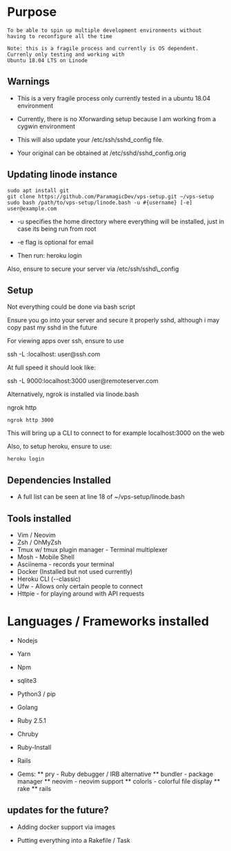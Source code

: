 # Purpose
    To be able to spin up multiple development environments without
    having to reconfigure all the time
     
    Note: this is a fragile process and currently is OS dependent. Currenly only testing and working with
    Ubuntu 18.04 LTS on Linode

## Warnings
   * This is a very fragile process only currently tested in a ubuntu 18.04 environment
   * Currently, there is no Xforwarding setup because I am working from a cygwin environment 

   * This will also update your /etc/ssh/sshd_config file.
   * Your original can be obtained at /etc/sshd/sshd_config.orig
  
## Updating linode instance

    sudo apt install git
    git clone https://github.com/ParamagicDev/vps-setup.git ~/vps-setup
    sudo bash /path/to/vps-setup/linode.bash -u #{username} [-e] user@example.com

* -u specifies the home directory where everything will be installed, just in case its being run from root
* -e flag is optional for email

* Then run:
    heroku login

<p> Also, ensure to secure your server via /etc/ssh/sshd\_config </p>

## Setup

<p> Not everything could be done via bash script </p>
<p> Ensure you go into your server and secure it properly sshd, although i may copy past my sshd in the future</p>

<p> For viewing apps over ssh, ensure to use </p>
    ssh -L <localport>:localhost:<remoteport> user@ssh.com

<p> At full speed it should look like: </p>
    ssh -L 9000:localhost:3000 user@remoteserver.com

<p> Alternatively, ngrok is installed via linode.bash </p>
    ngrok http <localport>
    
    ngrok http 3000 

<p> This will bring up a CLI to connect to for example localhost:3000 on the web </p> 

<p> Also, to setup heroku, ensure to use: </p>

    heroku login

## Dependencies Installed

* A full list can be seen at line 18 of ~/vps-setup/linode.bash

## Tools installed

* Vim / Neovim
* Zsh / OhMyZsh
* Tmux w/ tmux plugin manager - Terminal multiplexer
* Mosh - Mobile Shell
* Asciinema - records your terminal
* Docker (Installed but not used currently)
* Heroku CLI (--classic)
* Ufw - Allows only certain people to connect
* Httpie - for playing around with API requests

# Languages / Frameworks installed
* Nodejs
* Yarn
* Npm

* sqlite3

* Python3 / pip
* Golang

* Ruby 2.5.1
* Chruby
* Ruby-Install
* Rails
* Gems:
  ** pry - Ruby debugger / IRB alternative
  ** bundler - package manager
  ** neovim - neovim support
  ** colorls - colorful file display
  ** rake
  ** rails


## updates for the future?
    
* Adding docker support via images

* Putting everything into a Rakefile / Task

